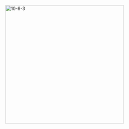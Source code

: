 <img width="376" alt="10-6-3" src="https://github.com/user-attachments/assets/66ab3562-c04a-464b-babc-593a338c9a2c">
